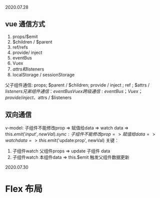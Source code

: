 2020.07.28

## vue 通信方式

1. props/$emit
2. $children / $parent 
3. ref/refs
4. provide/ inject
5. eventBus
6. Vuex
7. $attrs和$listeners
8. localStorage / sessionStorage

父子组件通信: props; $parent / $children; provide / inject ; ref ; $attrs / $listeners
兄弟组件通信：eventBus  Vuex
跨级通信: eventBus；Vuex；provide / inject 、$attrs / $listeners

## 双向通信
v-model: 子组件不能修改prop => 赋值给data => watch data => this.$emit('input', newVal)
.sync: 子组件不能修改prop => 赋值给data => watch data => this.$emit('update:prop', newVal)
关键：  
1. 子组件watch 父组件props => update 子组件 data
2. 子组件watch 本组件data => this.$emit 触发父组件数据更新

2020.07.30

# Flex 布局



























